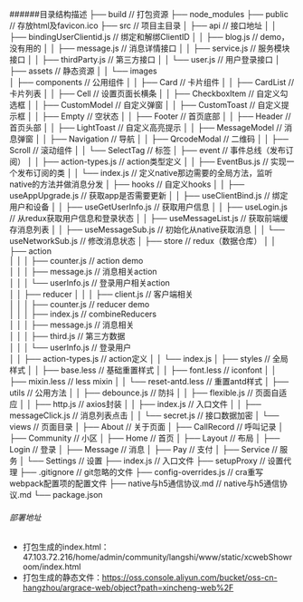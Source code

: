 ######目录结构描述
├── build                       // 打包资源
├── node_modules
├── public                      // 存放html及favicon.ico
├── src                         // 项目主目录
│   ├── api                     // 接口地址
│   │    ├── bindingUserClientid.js     // 绑定和解绑ClientID
│   │    ├── blog.js                    // demo，没有用的
│   │    ├── message.js                 // 消息详情接口
│   │    ├── service.js                 // 服务模块接口
│   │    ├── thirdParty.js              // 第三方接口
│   │    └── user.js                    // 用户登录接口
│   ├── assets                  // 静态资源
│   │    └── images             
│   ├── components              // 公用组件
│   │    ├── Card                   // 卡片组件
│   │    ├── CardList               // 卡片列表
│   │    ├── Cell                   // 设置页面长横条
│   │    ├── CheckboxItem           // 自定义勾选框
│   │    ├── CustomModel            // 自定义弹窗
│   │    ├── CustomToast            // 自定义提示框
│   │    ├── Empty                  // 空状态
│   │    ├── Footer                 // 首页底部
│   │    ├── Header                 // 首页头部
│   │    ├── LightToast             // 自定义高亮提示
│   │    ├── MessageModel           // 消息弹窗
│   │    ├── Navigation             // 导航
│   │    ├── QrcodeModal            // 二维码
│   │    ├── Scroll                 // 滚动组件
│   │    └── SelectTag              // 标签
│   ├── event                   // 事件总线（发布订阅）
│   │    ├── action-types.js        // action类型定义
│   │    ├── EventBus.js            // 实现一个发布订阅的类
│   │    └── index.js               // 定义native那边需要的全局方法，监听native的方法并做消息分发
│   ├── hooks                   // 自定义hooks
│   │    ├── useAppUpgrade.js       // 获取app是否需要更新
│   │    ├── useClientBind.js       // 绑定用户和设备
│   │    ├── useGetUserInfo.js      // 获取用户信息
│   │    ├── useLogin.js            // 从redux获取用户信息和登录状态
│   │    ├── useMessageList.js      // 获取前端缓存消息列表
│   │    ├── useMessageSub.js       // 初始化从native获取消息
│   │    └── useNetworkSub.js       // 修改消息状态
│   ├── store                   // redux（数据仓库）
│   │    ├── action    
│   │    │    ├── counter.js        // action demo            
│   │    │    ├── message.js        // 消息相关action            
│   │    │    └── userInfo.js       // 登录用户相关action            
│   │    ├── reducer
│   │    │    ├── client.js         // 客户端相关            
│   │    │    ├── counter.js        // reducer demo            
│   │    │    ├── index.js          // combineReducers            
│   │    │    ├── message.js        // 消息相关            
│   │    │    ├── third.js          // 第三方数据            
│   │    │    └── userInfo.js       // 登录用户            
│   │    ├── action-types.js        // action定义
│   │    └── index.js
│   ├── styles                  // 全局样式
│   │    ├── base.less              // 基础重置样式
│   │    ├── font.less              // iconfont
│   │    ├── mixin.less             // less mixin
│   │    └── reset-antd.less        // 重置antd样式
│   ├── utils                   // 公用方法
│   │    ├── debounce.js            // 防抖
│   │    ├── flexible.js            // 页面自适应
│   │    ├── http.js                // axios封装
│   │    ├── index.js               // 入口文件
│   │    ├── messageClick.js        // 消息列表点击
│   │    └── secret.js              // 接口数据加密
│   └── views                   // 页面目录
│        ├── About                  // 关于页面
│        ├── CallRecord             // 呼叫记录
│        ├── Community              // 小区
│        ├── Home                   // 首页
│        ├── Layout                 // 布局
│        ├── Login                  // 登录
│        ├── Message                // 消息
│        ├── Pay                    // 支付
│        ├── Service                // 服务
│        └── Settings               // 设置
├── index.js                    // 入口文件
├── setupProxy                  // 设置代理
├── .gitignore                  // git忽略的文件
├── config-overrides.js         // cra重写webpack配置项的配置文件
├── native与h5通信协议.md        // native与h5通信协议.md
└── package.json


###### 部署地址
- 打包生成的index.html：47.103.72.216/home/admin/community/langshi/www/static/xcwebShowroom/index.html
- 打包生成的静态文件：https://oss.console.aliyun.com/bucket/oss-cn-hangzhou/argrace-web/object?path=xincheng-web%2F